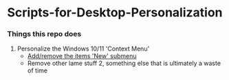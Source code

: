 # Scripts-for-Desktop-Personalization

### Things this repo does

1. Personalize the Windows 10/11 'Context Menu'
   - [Add/remove the items 'New' submenu](https://github.com/JakeDerkowski96/Scripts-for-Desktop-Personalization/tree/uno/ContextMenu/NewMenuItems)
   - Remove other lame stuff
2, something else that is ultimately a waste of time


